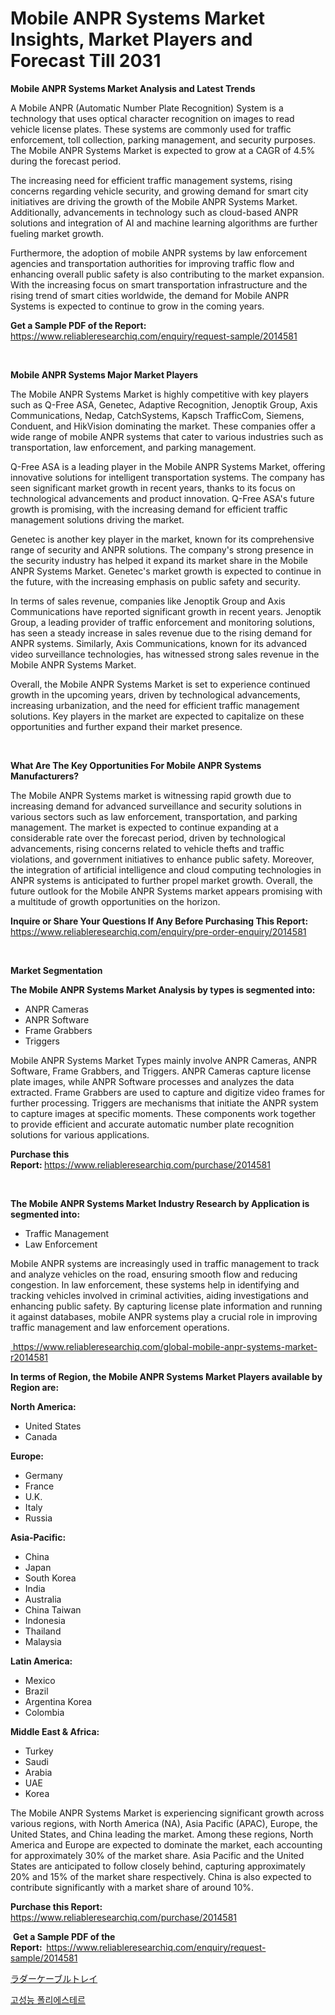 <p><h1>Mobile ANPR Systems Market Insights, Market Players and Forecast Till 2031</h1></p><p><strong>Mobile ANPR Systems Market Analysis and Latest Trends</strong></p>
<p><p>A Mobile ANPR (Automatic Number Plate Recognition) System is a technology that uses optical character recognition on images to read vehicle license plates. These systems are commonly used for traffic enforcement, toll collection, parking management, and security purposes. The Mobile ANPR Systems Market is expected to grow at a CAGR of 4.5% during the forecast period.</p><p>The increasing need for efficient traffic management systems, rising concerns regarding vehicle security, and growing demand for smart city initiatives are driving the growth of the Mobile ANPR Systems Market. Additionally, advancements in technology such as cloud-based ANPR solutions and integration of AI and machine learning algorithms are further fueling market growth.</p><p>Furthermore, the adoption of mobile ANPR systems by law enforcement agencies and transportation authorities for improving traffic flow and enhancing overall public safety is also contributing to the market expansion. With the increasing focus on smart transportation infrastructure and the rising trend of smart cities worldwide, the demand for Mobile ANPR Systems is expected to continue to grow in the coming years.</p></p>
<p><strong>Get a Sample PDF of the Report:&nbsp;</strong> <a href="https://www.reliableresearchiq.com/enquiry/request-sample/2014581">https://www.reliableresearchiq.com/enquiry/request-sample/2014581</a></p>
<p>&nbsp;</p>
<p><strong>Mobile ANPR Systems Major Market Players</strong></p>
<p><p>The Mobile ANPR Systems Market is highly competitive with key players such as Q-Free ASA, Genetec, Adaptive Recognition, Jenoptik Group, Axis Communications, Nedap, CatchSystems, Kapsch TrafficCom, Siemens, Conduent, and HikVision dominating the market. These companies offer a wide range of mobile ANPR systems that cater to various industries such as transportation, law enforcement, and parking management.</p><p>Q-Free ASA is a leading player in the Mobile ANPR Systems Market, offering innovative solutions for intelligent transportation systems. The company has seen significant market growth in recent years, thanks to its focus on technological advancements and product innovation. Q-Free ASA's future growth is promising, with the increasing demand for efficient traffic management solutions driving the market.</p><p>Genetec is another key player in the market, known for its comprehensive range of security and ANPR solutions. The company's strong presence in the security industry has helped it expand its market share in the Mobile ANPR Systems Market. Genetec's market growth is expected to continue in the future, with the increasing emphasis on public safety and security.</p><p>In terms of sales revenue, companies like Jenoptik Group and Axis Communications have reported significant growth in recent years. Jenoptik Group, a leading provider of traffic enforcement and monitoring solutions, has seen a steady increase in sales revenue due to the rising demand for ANPR systems. Similarly, Axis Communications, known for its advanced video surveillance technologies, has witnessed strong sales revenue in the Mobile ANPR Systems Market.</p><p>Overall, the Mobile ANPR Systems Market is set to experience continued growth in the upcoming years, driven by technological advancements, increasing urbanization, and the need for efficient traffic management solutions. Key players in the market are expected to capitalize on these opportunities and further expand their market presence.</p></p>
<p>&nbsp;</p>
<p><strong>What Are The Key Opportunities For Mobile ANPR Systems Manufacturers?</strong></p>
<p><p>The Mobile ANPR Systems market is witnessing rapid growth due to increasing demand for advanced surveillance and security solutions in various sectors such as law enforcement, transportation, and parking management. The market is expected to continue expanding at a considerable rate over the forecast period, driven by technological advancements, rising concerns related to vehicle thefts and traffic violations, and government initiatives to enhance public safety. Moreover, the integration of artificial intelligence and cloud computing technologies in ANPR systems is anticipated to further propel market growth. Overall, the future outlook for the Mobile ANPR Systems market appears promising with a multitude of growth opportunities on the horizon.</p></p>
<p><strong>Inquire or Share Your Questions If Any Before Purchasing This Report:</strong> <a href="https://www.reliableresearchiq.com/enquiry/pre-order-enquiry/2014581">https://www.reliableresearchiq.com/enquiry/pre-order-enquiry/2014581</a></p>
<p>&nbsp;</p>
<p><strong>Market Segmentation</strong></p>
<p><strong>The Mobile ANPR Systems Market Analysis by types is segmented into:</strong></p>
<p><ul><li>ANPR Cameras</li><li>ANPR Software</li><li>Frame Grabbers</li><li>Triggers</li></ul></p>
<p><p>Mobile ANPR Systems Market Types mainly involve ANPR Cameras, ANPR Software, Frame Grabbers, and Triggers. ANPR Cameras capture license plate images, while ANPR Software processes and analyzes the data extracted. Frame Grabbers are used to capture and digitize video frames for further processing. Triggers are mechanisms that initiate the ANPR system to capture images at specific moments. These components work together to provide efficient and accurate automatic number plate recognition solutions for various applications.</p></p>
<p><strong>Purchase this Report:&nbsp;</strong><a href="https://www.reliableresearchiq.com/purchase/2014581">https://www.reliableresearchiq.com/purchase/2014581</a></p>
<p>&nbsp;</p>
<p><strong>The Mobile ANPR Systems Market Industry Research by Application is segmented into:</strong></p>
<p><ul><li>Traffic Management</li><li>Law Enforcement</li></ul></p>
<p><p>Mobile ANPR systems are increasingly used in traffic management to track and analyze vehicles on the road, ensuring smooth flow and reducing congestion. In law enforcement, these systems help in identifying and tracking vehicles involved in criminal activities, aiding investigations and enhancing public safety. By capturing license plate information and running it against databases, mobile ANPR systems play a crucial role in improving traffic management and law enforcement operations.</p></p>
<p><a href="https://www.reliableresearchiq.com/global-mobile-anpr-systems-market-r2014581">&nbsp;https://www.reliableresearchiq.com/global-mobile-anpr-systems-market-r2014581</a></p>
<p><strong>In terms of Region, the Mobile ANPR Systems Market Players available by Region are:</strong></p>
<p>
    <p> <strong> North America: </strong>
        <ul>
            <li>United States</li>
            <li>Canada</li>
        </ul>
        </p> 
    <p> <strong> Europe: </strong>
        <ul>
            <li>Germany</li>
            <li>France</li>
            <li>U.K.</li>
            <li>Italy</li>
            <li>Russia</li>
        </ul>
        </p> 
    <p> <strong> Asia-Pacific: </strong>
        <ul>
            <li>China</li>
            <li>Japan</li>
            <li>South Korea</li>
            <li>India</li>
            <li>Australia</li>
            <li>China Taiwan</li>
            <li>Indonesia</li>
            <li>Thailand</li>
            <li>Malaysia</li>
        </ul>
        </p> 
    <p> <strong> Latin America: </strong>
        <ul>
            <li>Mexico</li>
            <li>Brazil</li>
            <li>Argentina Korea</li>
            <li>Colombia</li>
        </ul>
        </p> 
    <p> <strong> Middle East & Africa: </strong>
        <ul>
            <li>Turkey</li>
            <li>Saudi</li>
            <li>Arabia</li>
            <li>UAE</li>
            <li>Korea</li>
        </ul>
    </p>
    </p>
<p><p>The Mobile ANPR Systems Market is experiencing significant growth across various regions, with North America (NA), Asia Pacific (APAC), Europe, the United States, and China leading the market. Among these regions, North America and Europe are expected to dominate the market, each accounting for approximately 30% of the market share. Asia Pacific and the United States are anticipated to follow closely behind, capturing approximately 20% and 15% of the market share respectively. China is also expected to contribute significantly with a market share of around 10%.</p></p>
<p><strong>Purchase this Report: </strong><a href="https://www.reliableresearchiq.com/purchase/2014581">https://www.reliableresearchiq.com/purchase/2014581</a></p>
<p>&nbsp;<strong>Get a Sample PDF of the Report:&nbsp;&nbsp;</strong><a href="https://www.reliableresearchiq.com/enquiry/request-sample/2014581">https://www.reliableresearchiq.com/enquiry/request-sample/2014581</a></p>
<p><strong></strong></p>
<p><p><a href="https://github.com/mohamedbakry57/Market-Research-Report-List-5/blob/main/759877531952.md">ラダーケーブルトレイ</a></p><p><a href="https://github.com/laholand/Market-Research-Report-List-5/blob/main/912824041593.md">고성능 폴리에스테르</a></p></p>